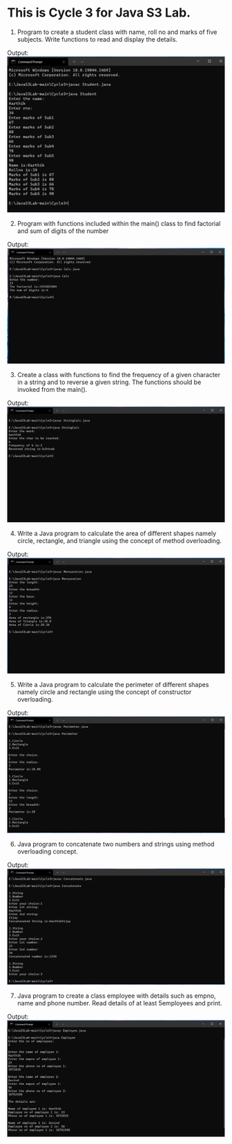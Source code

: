 # This is Cycle 3 for Java S3 Lab.

1. Program to create a student class with name, roll no and marks of five subjects. Write functions to read and display the details.

Output:![](https://github.com/karthikvijay5227/JavaS3Lab/blob/main/Cycle3/Outputs/Student.png)

2. Program with functions included within the main() class to find factorial and sum of digits of the number

Output:![](https://github.com/karthikvijay5227/JavaS3Lab/blob/main/Cycle3/Outputs/Calc.png)

3. Create a class with functions to find the frequency of a given character in a string and to reverse a given string. The functions should be invoked
from the main().

Output:![](https://github.com/karthikvijay5227/JavaS3Lab/blob/main/Cycle3/Outputs/StringCalc.png)

4. Write a Java program to calculate the area of different shapes namely circle, rectangle, and triangle using the concept of method overloading.

Output:![](https://github.com/karthikvijay5227/JavaS3Lab/blob/main/Cycle3/Outputs/Mensuration.png)

5. Write a Java program to calculate the perimeter of different shapes namely circle and rectangle using the concept of constructor overloading.

Output:![](https://github.com/karthikvijay5227/JavaS3Lab/blob/main/Cycle3/Outputs/Perimeter.png)

6. Java program to concatenate two numbers and strings using method overloading concept.

Output:![](https://github.com/karthikvijay5227/JavaS3Lab/blob/main/Cycle3/Outputs/Concatenate.png)

7. Java program to create a class employee with details such as empno, name and phone number. Read details of at least 5employees and print.

Output:![](https://github.com/karthikvijay5227/JavaS3Lab/blob/main/Cycle3/Outputs/Employee.png)
 
